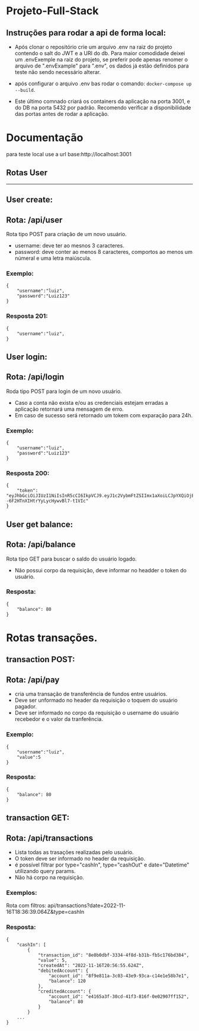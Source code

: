 # Projeto-Full-Stack

## Instruções para rodar a api de forma local:

- Após clonar o repositório crie um arquivo .env na raiz do projeto contendo o salt do JWT e a URI do db. Para maior comodidade deixei um .envExemple na raiz do projeto, se preferir pode apenas renomer o arquivo de ".envExample" para ".env", os dados já estão definidos para teste não sendo necessário alterar.

- após configurar o arquivo .env bas rodar o comando: `docker-compose up --build`.
- Este último comnado criará os containers da aplicação na porta 3001, e do DB na porta 5432 por padrão. Recomendo verificar a disponibilidade das portas antes de rodar a aplicação.

# Documentação

para teste local use a url base:http://localhost:3001

## <strong>Rotas User</strong>

---

## User create:

## Rota: /api/user

Rota tipo POST para criação de um novo usuário. <br />

- username: deve ter ao mesnos 3 caracteres. <br />
- password: deve conter ao menos 8 caracteres, comportos ao menos um númeral e uma letra maiúscula.

### Exemplo:

```
{
	"username":"luiz",
	"password":"Luiz123"
}
```

### Resposta 201:

```
{
	"username":"luiz",
}
```

## User login:

## Rota: /api/login

Roda tipo POST para login de um novo usuário. <br />

- Caso a conta não exista e/ou as credenciaís estejam erradas a aplicação retornará uma mensagem de erro. <br />
- Em caso de sucesso será retornado um tokem com exparação para 24h.

### Exemplo:

```
{
	"username":"luiz",
	"password":"Luiz123"
}
```

### Resposta 200:

```
{
	"token": "eyJhbGciOiJIUzI1NiIsInR5cCI6IkpVCJ9.eyJ1c2VybmFtZSIImx1aXoiLCJpYXQiOjE2Njg2MzE2NzEsImV4cCI6MTY2ODcxODA3MX0.Ga9j5O0dkCj--6F2HTnXIHtrYyLycHywvBl7-t1VIc"
}
```

## User get balance:

## Rota: /api/balance

Rota tipo GET para buscar o saldo do usuário logado. <br />

- Não possui corpo da requisição, deve informar no headder o token do usuário.

### Resposta:

```
{
	"balance": 80
}
```

# Rotas transações.

## transaction POST:

## Rota: /api/pay

- cria uma transação de transferência de fundos entre usuários.
- Deve ser unformado no header da requisição o toquem do usuário pagador.
- Deve ser informado no corpo da requisição o username do usuário recebedor e o valor da tranferência.

### Exemplo:

```
{
	"username":"luiz",
	"value":5
}
```

### Resposta:

```
{
	"balance": 80
}
```

## transaction GET:

## Rota: /api/transactions

- Lista todas as trasações realizadas pelo usuário.
- O token deve ser informado no header da requisição.
- é possível filtrar por type="cashIn", type="cashOut" e date="Datetime" utilizando query params.
- Não há corpo na requisição.

### Exemplos:

Rota com filtros: api/transactions?date=2022-11-16T18:36:39.064Z&type=cashIn

### Resposta:

```
{
	"cashIn": [
		{
			"transaction_id": "8e0b0dbf-3334-4f8d-b31b-fb5c176bd384",
			"value": 5,
			"createdAt": "2022-11-16T20:56:55.624Z",
			"debitedAccount": {
				"account_id": "8f9e811a-3c03-43e9-93ca-c14e1e58b7e1",
				"balance": 120
			},
			"creditedAccount": {
				"account_id": "e4165a3f-30cd-41f3-816f-0e02907ff152",
				"balance": 80
			}
		}
    ...
}


```

